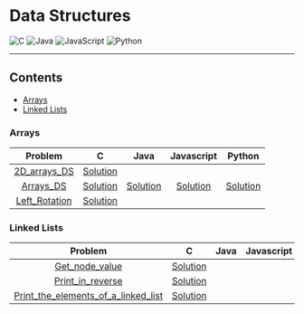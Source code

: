 # Data Structures
![C](https://img.shields.io/badge/C-00599C?style=for-the-badge&logo=c&logoColor=white)
![Java](https://img.shields.io/badge/Java-ED8B00?style=for-the-badge&logo=openjdk&logoColor=white)
![JavaScript](https://img.shields.io/badge/JavaScript-F7DF1E?style=for-the-badge&logo=javascript&logoColor=white)
![Python](https://img.shields.io/badge/Python-3776AB?style=for-the-badge&logo=python&logoColor=white)
___
## Contents
* [Arrays](#Arrays)
* [Linked Lists](#Linked-Lists)

### Arrays
Problem | C | Java | Javascript | Python
:---: | :---: | :---: | :---: | :---:
[2D_arrays_DS](pdf/2d-array.pdf) | [Solution](c/2D_arrays_DS.c) | | |
[Arrays_DS](pdf/arrays-ds.pdf) | [Solution](c/Arrays_DS.c) | [Solution](java/Arrays_DS.java) | [Solution](javascript/Arrays_DS.js) | [Solution](python/Arrays_DS.py)
[Left_Rotation](pdf/array-left-rotation.pdf) | [Solution](c/Left_Rotation.c) | | |

### Linked Lists
Problem | C | Java | Javascript | Python
:---: | :---: | :---: | :---: | :---:
[Get_node_value](pdf/get-the-value-of-the-node-at-a-specific-position-from-the-tail.pdf) | [Solution](c/Get_node_value.c) | | |
[Print_in_reverse](pdf/print-the-elements-of-a-linked-list.pdf) | [Solution](c/Print_in_reverse.c) | | |
[Print_the_elements_of_a_linked_list](pdf/print-the-elements-of-a-linked-list-in-reverse.pdf) | [Solution](c/Print_the_elements_of_a_linked_list.c) | | |